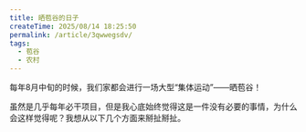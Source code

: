 ```yaml
---
title: 晒苞谷的日子
createTime: 2025/08/14 18:25:50
permalink: /article/3qwwegsdv/
tags:
  - 苞谷
  - 农村
---
```


每年8月中旬的时候，我们家都会进行一场大型“集体运动”——晒苞谷！

虽然是几乎每年必干项目，但是我心底始终觉得这是一件没有必要的事情，为什么会这样觉得呢？我想从以下几个方面来掰扯掰扯。

## 
